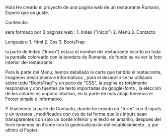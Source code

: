 Hola
He creado el proyecto de una pagina web de un restaurante Rumano, Espero que os guste.

Contenido:

sera formado por 3 paginas web : 1. Index ("Inicio")
                                 2. Menú
                                 3. Contacto

Lenguajes: 1. Html
           2. Css
           3. BootsTrap                                
                            
la parte de Index ("Inicio") estara el nombre del restaurante escrito en toda la pantalla coloreado con la bandera de Rumania, de fondo se va ver la foto interior del restaurante.

Para la parte del Menú, hemos detallado la carta que tendria el restaurante, imagenes descriptivos e informativos , para el desarollo se ha utilizado sobre todo "BootsTrap" y un poco de "CSS", la pagina es totalmente responsive y con fuentes de texto importadas de google-fonts ,  la elección de los colores es unpoco intuitivo, en la parte de mas abajo tenemos el Footer simple e informativo.

Y finalmente la parte de Contacto, donde he creado un "form" con 3 inputs y un textarea , modificados con css de tal forma que los inputs sean transparentes con solo un borde inferior y el texto en amarillo, despues del form tenemos un iframe con la geolocalización del establecimiento , y por ultimo el Footer.
